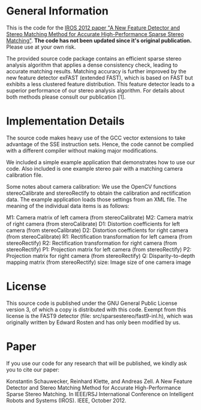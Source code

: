 General Information
===================

This is the code for the [IROS 2012 paper "A New Feature Detector and Stereo Matching
Method for Accurate High-Performance Sparse Stereo Matching"](paper_iros2012.pdf).
**The code has not been updated since it's original publication.**
Please use at your own risk.

The provided source code package contains an efficient sparse stereo analysis algorithm
that applies a dense consistency check, leading to accurate matching results.
Matching accuracy is further improved by the new feature detector exFAST (extended FAST),
which is based on FAST but exhibits a less clustered feature distribution. This feature detector
leads to a superior performance of our stereo analysis algorithm. For details about both
methods please consult our publication [1].


Implementation Details
======================

The source code makes heavy use of the GCC vector extensions to take advantage
of the SSE instruction sets. Hence, the code cannot be complied with a
different compiler without making major modifications.

We included a simple example application that demonstrates how to use our code.
Also included is one example stereo pair with a matching camera calibration
file.

Some notes about camera calibration: We use the OpenCV functions
stereoCalibrate and stereoRectify to obtain the calibration and rectification
data. The example application loads those settings from an XML file. The
meaning of the individual data items is as follows:

M1: Camera matrix of left camera (from stereoCalibrate)
M2: Camera matrix of right camera (from steroCalibrate)
D1: Distortion coefficients for left camera (from stereoCalibrate)
D2: Distortion coefficients for right camera (from stereoCalibrate)
R1: Rectification transformation for left camera (from stereoRectify)
R2: Rectification transformation for right camera (from stereoRectify)
P1: Projection matrix for left camera (from stereoRectify)
P2: Projection matrix for right camera (from stereoRectify)
Q:  Disparity-to-depth mapping matrix (from stereoRectify)
size: Image size of one camera image

License
=======

This source code is published under the GNU General Public License version 3,
of which a copy is distributed with this code. Exempt from this license is the
FAST9 detector (file: src/sparsestereo/fast9-inl.h), which was originally
written by Edward Rosten and has only been modified by us.

Paper
=====

If you use our code for any research that will be published, we kindly ask you
to cite our paper:

Konstantin Schauwecker, Reinhard Klette, and Andreas Zell. A New Feature
Detector and Stereo Matching Method for Accurate High-Performance Sparse Stereo
Matching. In IEEE/RSJ International Conference on Intelligent Robots and
Systems (IROS). IEEE, October 2012.
